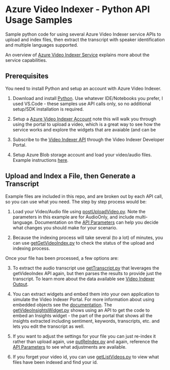 # Azure Video Indexer - Python API Usage Samples
Sample python code for using several Azure Video Indexer service APIs to upload and index files, then extract the transcript with speaker identification and multiple languages supported.

An overview of [Azure Video Indexer Service](https://docs.microsoft.com/en-us/azure/media-services/video-indexer/video-indexer-overview) explains more about the service capabilities.

## Prerequisites ##
You need to install Python and setup an account with Azure Video Indexer.  

1. Download and install [Python](https://www.python.org/downloads/).  Use whatever IDE/Notebooks you prefer, I used VS.Code - these samples use API calls only, so no additional setup/SDK installation is required.

2. Setup a [Azure Video Indexer Account](https://docs.microsoft.com/en-us/azure/media-services/video-indexer/video-indexer-get-started) note this will walk you through using the portal to upload a video, which is a great way to see how the service works and explore the widgets that are avaiable (and can be 

3. Subscribe to the [Video Indexer API](https://docs.microsoft.com/en-us/azure/media-services/video-indexer/video-indexer-use-apis) through the Video Indexer Developer Portal.

4. Setup Azure Blob storage account and load your video/audio files.  Example instructions [here](https://docs.microsoft.com/en-us/azure/storage/blobs/storage-quickstart-blobs-portal).  

## Upload and Index a File, then Generate a Transcript ##
Example files are included in this repo, and are broken out by each API call, so you can use what you need.  The step by step process would be:

1. Load your Video/Audio file using [postUploadVideo.py](postUploadVideo.py).  Note the parameters in this example are for AudioOnly, and include multi-language.  Documentation on the [API Parameters](https://docs.microsoft.com/en-us/azure/media-services/video-indexer/upload-index-videos) can help you decide what changes you should make for your scenario.

2. Because the indexing process will take several (to a lot) of minutes, you can use [getGetVideoIndex.py](getGetVideoIndex.py) to check the status of the upload and indexing process.

Once your file has been processed, a few options are:

3. To extract the audio transcript use [getTranscript.py](getTranscript.py) that leverages the getVideoIndex API again, but then parses the results to provide just the transcript.  To learn more about the data available see [Video Indexer Output](https://docs.microsoft.com/en-us/azure/media-services/video-indexer/video-indexer-output-json-v2).

4. You can extract widgets and embed them into your own application to simulate the Video Indexer Portal.  For more information about using embedded objects see the [documentation](https://docs.microsoft.com/en-us/azure/media-services/video-indexer/video-indexer-embed-widgets). The [getVideoInsightsWidget.py](getVideoInsightsWidget.py) shows using an API to get the code to embed an Insights widget - the part of the portal that shows all the insights extracted including sentiment, keywords, transcripts, etc. and lets you edit the transcript as well.

5. If you want to adjust the settings for your file you can just re-index it rather than upload again, use [putReIndex.py](putReIndex.py) and again, reference the [API Parameters](https://docs.microsoft.com/en-us/azure/media-services/video-indexer/upload-index-videos) to see what adjustments are available.

6. If you forget your video id, you can use [getListVideos.py](getListVideos.py) to view what files have been indexed and find your id.


